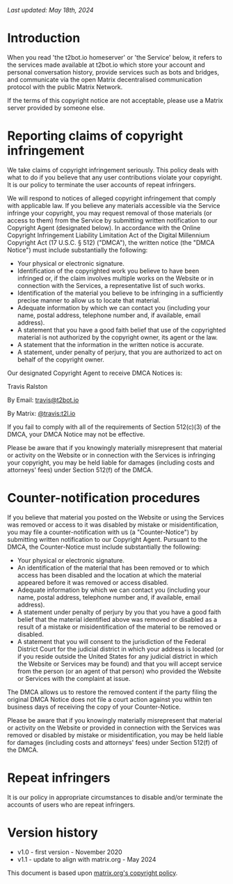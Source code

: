 *Last updated: May 18th, 2024*

# Introduction

When you read 'the t2bot.io homeserver' or 'the Service' below, it refers to the services made
available at t2bot.io which store your account and personal conversation history, provide services
such as bots and bridges, and communicate via the open Matrix decentralised communication protocol
with the public Matrix Network.

If the terms of this copyright notice are not acceptable, please use a Matrix server provided by
someone else.

# Reporting claims of copyright infringement

We take claims of copyright infringement seriously. This policy deals with what to do if you believe
that any user contributions violate your copyright. It is our policy to terminate the user accounts
of repeat infringers.

We will respond to notices of alleged copyright infringement that comply with applicable law. If you
believe any materials accessible via the Service infringe your copyright, you may request removal of
those materials (or access to them) from the Service by submitting written notification to our
Copyright Agent (designated below). In accordance with the Online Copyright Infringement Liability
Limitation Act of the Digital Millennium Copyright Act (17 U.S.C. § 512) ("DMCA"), the written notice
(the "DMCA Notice") must include substantially the following:

* Your physical or electronic signature.
* Identification of the copyrighted work you believe to have been infringed or, if the claim involves
  multiple works on the Website or in connection with the Services, a representative list of such works.
* Identification of the material you believe to be infringing in a sufficiently precise manner to
  allow us to locate that material.
* Adequate information by which we can contact you (including your name, postal address, telephone
  number and, if available, email address).
* A statement that you have a good faith belief that use of the copyrighted material is not authorized
  by the copyright owner, its agent or the law.
* A statement that the information in the written notice is accurate.
* A statement, under penalty of perjury, that you are authorized to act on behalf of the copyright
  owner.

Our designated Copyright Agent to receive DMCA Notices is:

Travis Ralston

By Email: [travis@t2bot.io](mailto:travis@t2bot.io)

By Matrix: [@travis:t2l.io](https://matrix.to/#/@travis:t2l.io)

If you fail to comply with all of the requirements of Section 512(c)(3) of the DMCA, your DMCA Notice
may not be effective.

Please be aware that if you knowingly materially misrepresent that material or activity on the Website
or in connection with the Services is infringing your copyright, you may be held liable for damages
(including costs and attorneys' fees) under Section 512(f) of the DMCA.

# Counter-notification procedures

If you believe that material you posted on the Website or using the Services was removed or access
to it was disabled by mistake or misidentification, you may file a counter-notification with us (a
"Counter-Notice") by submitting written notification to our Copyright Agent. Pursuant to the DMCA,
the Counter-Notice must include substantially the following:

* Your physical or electronic signature.
* An identification of the material that has been removed or to which access has been disabled and
  the location at which the material appeared before it was removed or access disabled.
* Adequate information by which we can contact you (including your name, postal address, telephone
  number and, if available, email address).
* A statement under penalty of perjury by you that you have a good faith belief that the material
  identified above was removed or disabled as a result of a mistake or misidentification of the
  material to be removed or disabled.
* A statement that you will consent to the jurisdiction of the Federal District Court for the judicial
  district in which your address is located (or if you reside outside the United States for any
  judicial district in which the Website or Services may be found) and that you will accept service
  from the person (or an agent of that person) who provided the Website or Services with the complaint
  at issue.

The DMCA allows us to restore the removed content if the party filing the original DMCA Notice does
not file a court action against you within ten business days of receiving the copy of your Counter-Notice.

Please be aware that if you knowingly materially misrepresent that material or activity on the Website
or provided in connection with the Services was removed or disabled by mistake or misidentification,
you may be held liable for damages (including costs and attorneys' fees) under Section 512(f) of the
DMCA.

# Repeat infringers

It is our policy in appropriate circumstances to disable and/or terminate the accounts of users who
are repeat infringers.

# Version history

* v1.0 - first version - November 2020
* v1.1 - update to align with matrix.org - May 2024

This document is based upon [matrix.org's copyright policy](https://matrix.org/legal/copyright-notice/).
